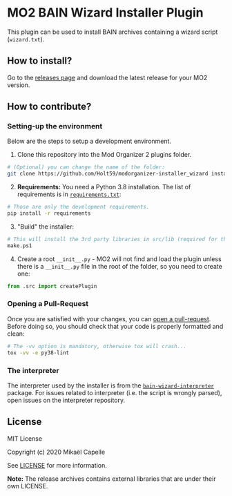 # MO2 BAIN Wizard Installer Plugin

This plugin can be used to install BAIN archives containing a wizard script (`wizard.txt`).

## How to install?

Go to the [releases page](https://github.com/Holt59/modorganizer-installer_wizard/releases) and download
the latest release for your MO2 version.

## How to contribute?

### Setting-up the environment

Below are the steps to setup a development environment.


1. Clone this repository into the Mod Organizer 2 plugins folder.

```bash
# (Optional) you can change the name of the folder:
git clone https://github.com/Holt59/modorganizer-installer_wizard installer_wizard
```

2. **Requirements:** You need a Python 3.8 installation. The list of requirements is in
    [`requirements.txt`](requirements.txt):

```bash
# Those are only the development requirements.
pip install -r requirements
```

3. "Build" the installer:

```bash
# This will install the 3rd party libraries in src/lib (required for the installer) and convert the .ui files into .py files.
make.ps1
```

4. Create a root `__init__.py` - MO2 will not find and load the plugin unless there is a
    `__init__.py` file in the root of the folder, so you need to create one:

```python
from .src import createPlugin
```

### Opening a Pull-Request

Once you are satisfied with your changes, you can
[open a pull-request](https://github.com/Holt59/modorganizer-installer_wizard/pulls).
Before doing so, you should check that your code is properly
formatted and clean:

```bash
# The -vv option is mandatory, otherwise tox will crash...
tox -vv -e py38-lint
```

### The interpreter

The interpreter used by the installer is from the
[`bain-wizard-interpreter`](https://github.com/Holt59/bain-wizard-interpreter) package.
For issues related to interpreter (i.e. the script is wrongly parsed), open issues on the interpreter repository.

## License

MIT License

Copyright (c) 2020 Mikaël Capelle

See [LICENSE](LICENSE) for more information.

**Note:** The release archives contains external libraries that are under their
own LICENSE.
